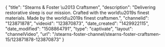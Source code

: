 {
    "title": "Stearns & Foster \u2013 Craftsmen",
    "description": "Delivering restorative sleep is our mission. Crafted with the world\u2019s finest materials. Made by the world\u2019s finest craftsmen.",
    "channelid": "123871878",
    "videoid": "123870873",
    "date_created": "1429922115",
    "date_modified": "1508864791",
    "type": "captivate",
    "layout": "channelVideo",
    "url": "\/stearns-foster-channel\/stearns-foster-craftsmen-15\/123871878-123870873"
}